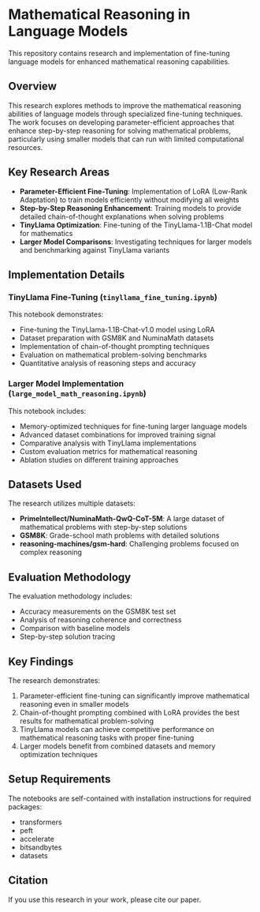 # Mathematical Reasoning in Language Models

This repository contains research and implementation of fine-tuning language models for enhanced mathematical reasoning capabilities.

## Overview

This research explores methods to improve the mathematical reasoning abilities of language models through specialized fine-tuning techniques. The work focuses on developing parameter-efficient approaches that enhance step-by-step reasoning for solving mathematical problems, particularly using smaller models that can run with limited computational resources.

## Key Research Areas

- **Parameter-Efficient Fine-Tuning**: Implementation of LoRA (Low-Rank Adaptation) to train models efficiently without modifying all weights
- **Step-by-Step Reasoning Enhancement**: Training models to provide detailed chain-of-thought explanations when solving problems
- **TinyLlama Optimization**: Fine-tuning of the TinyLlama-1.1B-Chat model for mathematics
- **Larger Model Comparisons**: Investigating techniques for larger models and benchmarking against TinyLlama variants

## Implementation Details

### TinyLlama Fine-Tuning (`tinyllama_fine_tuning.ipynb`)

This notebook demonstrates:
- Fine-tuning the TinyLlama-1.1B-Chat-v1.0 model using LoRA
- Dataset preparation with GSM8K and NuminaMath datasets
- Implementation of chain-of-thought prompting techniques
- Evaluation on mathematical problem-solving benchmarks
- Quantitative analysis of reasoning steps and accuracy

### Larger Model Implementation (`large_model_math_reasoning.ipynb`) 

This notebook includes:
- Memory-optimized techniques for fine-tuning larger language models
- Advanced dataset combinations for improved training signal
- Comparative analysis with TinyLlama implementations
- Custom evaluation metrics for mathematical reasoning
- Ablation studies on different training approaches

## Datasets Used

The research utilizes multiple datasets:
- **PrimeIntellect/NuminaMath-QwQ-CoT-5M**: A large dataset of mathematical problems with step-by-step solutions
- **GSM8K**: Grade-school math problems with detailed solutions
- **reasoning-machines/gsm-hard**: Challenging problems focused on complex reasoning

## Evaluation Methodology

The evaluation methodology includes:
- Accuracy measurements on the GSM8K test set
- Analysis of reasoning coherence and correctness
- Comparison with baseline models
- Step-by-step solution tracing

## Key Findings

The research demonstrates:
1. Parameter-efficient fine-tuning can significantly improve mathematical reasoning even in smaller models
2. Chain-of-thought prompting combined with LoRA provides the best results for mathematical problem-solving
3. TinyLlama models can achieve competitive performance on mathematical reasoning tasks with proper fine-tuning
4. Larger models benefit from combined datasets and memory optimization techniques

## Setup Requirements

The notebooks are self-contained with installation instructions for required packages:
- transformers
- peft
- accelerate
- bitsandbytes
- datasets

## Citation

If you use this research in your work, please cite our paper. 